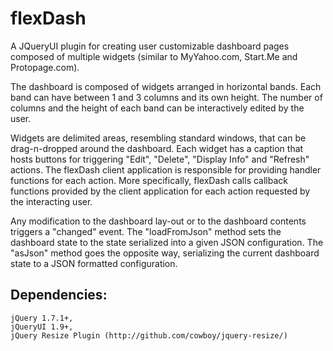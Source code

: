 # flexDash
A JQueryUI plugin for creating user customizable dashboard pages composed of multiple widgets (similar to MyYahoo.com, Start.Me and Protopage.com).

The dashboard is composed of widgets arranged in horizontal bands. Each band can have between 1 and 3
columns and its own height. The number of columns and the height of each band can be
interactively edited by the user.

Widgets are delimited areas, resembling standard windows, that can be drag-n-dropped around
the dashboard. Each widget has a caption that hosts buttons for triggering "Edit", "Delete", 
"Display Info" and "Refresh" actions. The flexDash client application is responsible for providing handler functions for each action. More specifically, flexDash calls callback functions provided by the client application for each action requested by the interacting user. 

Any modification to the dashboard lay-out or to the dashboard contents triggers a "changed" event. 
The "loadFromJson" method sets the dashboard state to the state serialized into a given JSON configuration. The 
"asJson" method goes the opposite way, serializing the current dashboard state to a JSON formatted configuration.

## Dependencies:
    jQuery 1.7.1+,
    jQueryUI 1.9+,
    jQuery Resize Plugin (http://github.com/cowboy/jquery-resize/)
    

